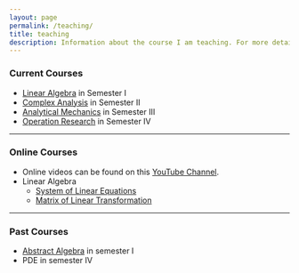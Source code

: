 ```yaml
---
layout: page
permalink: /teaching/
title: teaching
description: Information about the course I am teaching. For more detail click on course links.
---
```


### Current Courses 

- [Linear Algebra](https://sandeepsuman.com/linear-algebra/) in Semester I
- [Complex Analysis](https://sandeepsuman.com/complex-analysis/) in Semester II
- [Analytical Mechanics](https://sandeepsuman.com/classical-mechanics/) in Semester III
- [Operation Research](https://sandeepsuman.com/operation-research/) in Semester IV

***

### Online Courses

- Online videos can be found on this [YouTube Channel](https://www.youtube.com/channel/UCXSblr5-4bLUBgqxIWaiIdg).
- Linear Algebra 
  * [System of Linear Equations](https://www.youtube.com/watch?v=_msI17F-UhQ&list=PLZt5lIVW7jQSmgk5b3FOOnT7kP4mDOs_N)
  * [Matrix of Linear Transformation](https://www.youtube.com/watch?v=yaKoLp9GhHg&list=PLZt5lIVW7jQSQ4bY1loXYbdiHsx5eulgI)

***

### Past Courses

- [Abstract Algebra](https://sandeepsuman.com/abstract-algebra/) in semester I
- PDE in semester IV
